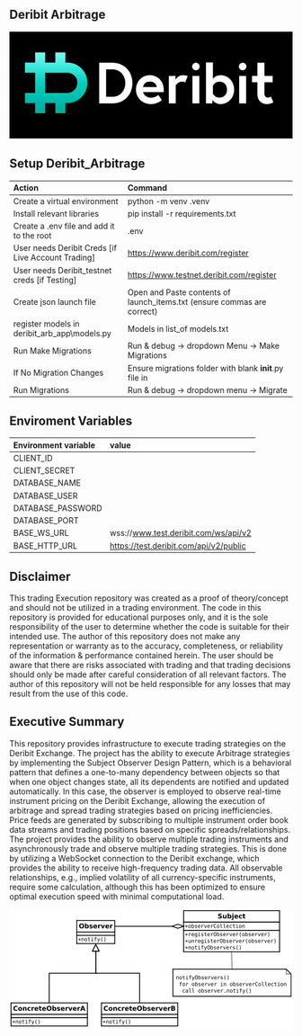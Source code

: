 
## **Deribit Arbitrage**
![Deribit_logo](deribit_logo.png)


## Setup Deribit_Arbitrage

|Action|Command
| :-| :-
|Create a virtual environment| python -m venv .venv
|Install relevant libraries | pip install -r requirements.txt|
|Create a .env file and add it to the root | .env
|User needs Deribit Creds [if Live Account Trading]| https://www.deribit.com/register|
|User needs Deribit_testnet creds [if Testing] | https://www.testnet.deribit.com/register|
|Create json launch file| Open and Paste contents of launch_items.txt (ensure commas are correct)|
|register models in  deribit_arb_app\models.py | Models in list_of models.txt|
|Run Make Migrations|Run & debug -> dropdown Menu -> Make Migrations |
|If  No Migration Changes |Ensure migrations folder with blank __init__.py file in |
|Run Migrations|Run & debug -> dropdown menu -> Migrate|


## Enviroment Variables

|Environment variable|value|
| :-| :-
|CLIENT_ID|
|CLIENT_SECRET|
|DATABASE_NAME|
|DATABASE_USER|
|DATABASE_PASSWORD|
|DATABASE_PORT|
|BASE_WS_URL|wss://www.test.deribit.com/ws/api/v2 |
|BASE_HTTP_URL|https://test.deribit.com/api/v2/public |


## Disclaimer
This trading Execution repository was created as a proof of theory/concept and should not be utilized in a trading environment. The code in this repository is provided for educational purposes only, and it is the sole responsibility of the user to determine whether the code is suitable for their intended use. The author of this repository does not make any representation or warranty as to the accuracy, completeness, or reliability of the information & performance contained herein. The user should be aware that there are risks associated with trading and that trading decisions should only be made after careful consideration of all relevant factors. The author of this repository will not be held responsible for any losses that may result from the use of this code.


## Executive Summary
This repository provides infrastructure to execute trading strategies on the Deribit Exchange. The project has the ability to execute Arbitrage strategies by implementing the Subject Observer Design Pattern, which is a behavioral pattern that defines a one-to-many dependency between objects so that when one object changes state, all its dependents are notified and updated automatically. In this case, the observer is employed to observe real-time instrument pricing on the Deribit Exchange, allowing the execution of arbitrage and spread trading strategies based on pricing inefficiencies. Price feeds are generated by subscribing to multiple instrument order book data streams and trading positions based on specific spreads/relationships. The project provides the ability to observe multiple trading instruments and asynchronously trade and observe multiple trading strategies. This is done by utilizing a WebSocket connection to the Deribit exchange, which provides the ability to receive high-frequency trading data. All observable relationships, e.g., implied volatility of all currency-specific instruments, require some calculation, although this has been optimized to ensure optimal execution speed with minimal computational load.


![Deribit_logo](deribit_subject_observer.png)

  

